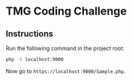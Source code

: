 # TMG Coding Challenge

## Instructions

Run the following command in the project root:

```sh
php -S localhost:9000
```

Now go to `https://localhost:9000/Sample.php`.
